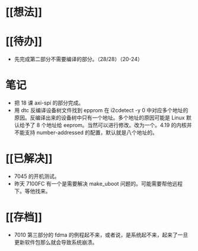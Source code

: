 # [[想法]]

# [[待办]]
- 先完成第二部分不需要编译的部分。（28/28）（20-24）
# 笔记
- 把 18 课 axi-spi 的部分完成。
- 用 dtc 反编译设备树文件找到 epprom 在 i2cdetect -y 0 中对应多个地址的原因。反编译出来的设备树中只有一个地址。多个地址的原因可能是 Linux 默认给予了 8 个地址给 eeprom。当然可以进行修改。改为一个。4.19 的内核并不能支持 number-addressed 的配置，默认就是八个地址的。
# [[已解决]]
- 7045 的开机测试。
- 昨天 7100FC 有一个是需要解决 make_uboot 问题的。可能需要帮他远程下。等他找来。
# [[存档]]
- 7010 第三部分的 fdma 的例程起不来，或者说，是系统起不来，起来了一旦更新软件包那么就会导致系统崩溃。
